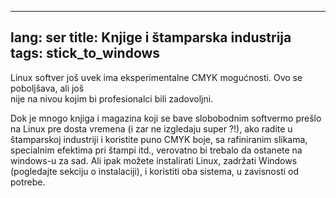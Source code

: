 

---
lang: ser
title: Knjige i štamparska industrija
tags: stick_to_windows
---

Linux softver još uvek ima eksperimentalne CMYK mogućnosti. Ovo se poboljšava, ali još  
nije na nivou kojim bi profesionalci bili zadovoljni.

Dok je mnogo knjiga i magazina koji se bave slobobodnim softvermo prešlo na Linux
pre dosta vremena (i zar ne izgledaju super ?!), ako radite u štamparskoj
industriji i koristite puno CMYK boje, sa rafiniranim slikama, 
specialnim efektima pri štampi itd., verovatno bi trebalo da ostanete na windows-u
za sad. Ali ipak možete instalirati Linux, zadržati Windows (pogledajte sekciju o instalaciji),
i koristiti oba sistema, u zavisnosti od potrebe.

